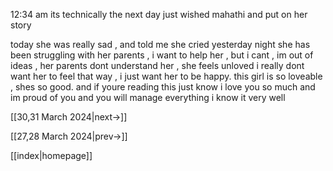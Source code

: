 
12:34 am
its technically the next day 
just wished mahathi and put on her story

today she was really sad , and told me she cried yesterday night
she has been struggling with her parents , i want to help her , but i cant , im out of ideas , her parents dont understand her , she feels unloved
i really dont want her to feel that way , i just want her to be happy.
this girl is so loveable , shes so good.
and if youre reading this 
just know i love you so much and im proud of you and you will manage everything i know it very well

[[30,31 March 2024|next->]]

[[27,28 March 2024|prev->]]

[[index|homepage]]